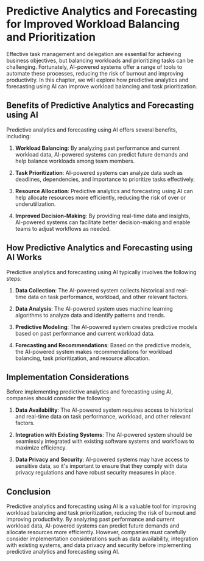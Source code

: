 Predictive Analytics and Forecasting for Improved Workload Balancing and Prioritization
=====================================================================================================================================================

Effective task management and delegation are essential for achieving business objectives, but balancing workloads and prioritizing tasks can be challenging. Fortunately, AI-powered systems offer a range of tools to automate these processes, reducing the risk of burnout and improving productivity. In this chapter, we will explore how predictive analytics and forecasting using AI can improve workload balancing and task prioritization.

Benefits of Predictive Analytics and Forecasting using AI
---------------------------------------------------------

Predictive analytics and forecasting using AI offers several benefits, including:

1. **Workload Balancing**: By analyzing past performance and current workload data, AI-powered systems can predict future demands and help balance workloads among team members.

2. **Task Prioritization**: AI-powered systems can analyze data such as deadlines, dependencies, and importance to prioritize tasks effectively.

3. **Resource Allocation**: Predictive analytics and forecasting using AI can help allocate resources more efficiently, reducing the risk of over or underutilization.

4. **Improved Decision-Making**: By providing real-time data and insights, AI-powered systems can facilitate better decision-making and enable teams to adjust workflows as needed.

How Predictive Analytics and Forecasting using AI Works
-------------------------------------------------------

Predictive analytics and forecasting using AI typically involves the following steps:

1. **Data Collection**: The AI-powered system collects historical and real-time data on task performance, workload, and other relevant factors.

2. **Data Analysis**: The AI-powered system uses machine learning algorithms to analyze data and identify patterns and trends.

3. **Predictive Modeling**: The AI-powered system creates predictive models based on past performance and current workload data.

4. **Forecasting and Recommendations**: Based on the predictive models, the AI-powered system makes recommendations for workload balancing, task prioritization, and resource allocation.

Implementation Considerations
-----------------------------

Before implementing predictive analytics and forecasting using AI, companies should consider the following:

1. **Data Availability**: The AI-powered system requires access to historical and real-time data on task performance, workload, and other relevant factors.

2. **Integration with Existing Systems**: The AI-powered system should be seamlessly integrated with existing software systems and workflows to maximize efficiency.

3. **Data Privacy and Security**: AI-powered systems may have access to sensitive data, so it's important to ensure that they comply with data privacy regulations and have robust security measures in place.

Conclusion
----------

Predictive analytics and forecasting using AI is a valuable tool for improving workload balancing and task prioritization, reducing the risk of burnout and improving productivity. By analyzing past performance and current workload data, AI-powered systems can predict future demands and allocate resources more efficiently. However, companies must carefully consider implementation considerations such as data availability, integration with existing systems, and data privacy and security before implementing predictive analytics and forecasting using AI.
